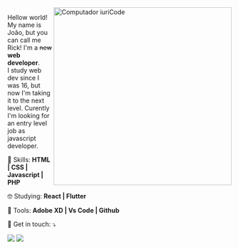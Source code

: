 <img src="https://raw.githubusercontent.com/MicaelliMedeiros/micaellimedeiros/master/image/computer-illustration.png" min-width="400px" max-width="400px" width="400px" align="right" alt="Computador iuriCode">

<p align="left"> 
  Hellow world!<br>
  My name is João, but you can call me Rick! I'm a <strike>new</strike> <strong>web developer</strong>.<br>  
  I study web dev since I was 16, but now I'm taking it to the next level. Curently I'm looking for an entry level job as javascript developer.
</p>

<p align="left">
  🦄 Skills: <strong>HTML | CSS | Javascript | PHP</strong>
</p>

<p align="left">
  🤓 Studying: <strong>React | Flutter </strong>
</p>

<p align="left">
  💼 Tools: <strong>Adobe XD | Vs Code | Github</strong>
</p>

<p align="left">
  💌 Get in touch: ⤵️
</p>

<p align="left">
  <a href="mailto:joao@htrindade.com.br" target=”_blank”  alt="Email">
  <img src="https://img.shields.io/badge/-Email-FF0000?style=flat-square&labelColor=FF0000&logo=email&logoColor=white&link=joao@htrindade.com.br" /></a>

  <a href="https://www.linkedin.com/in/joaohtrindade/" target=”_blank”  alt="Linkedin">
  <img src="https://img.shields.io/badge/-Linkedin-0e76a8?style=flat-square&logo=Linkedin&logoColor=white&link=https://www.linkedin.com/in/joaohtrindade/" /></a>
</p>
